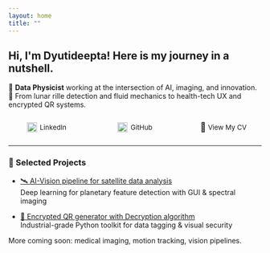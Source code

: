 ```yaml
---
layout: home
title: ""
---
```


<!-- responsive -->
<style>
/* Desktop: keep Minima's default header layout */
.site-header .wrapper {
  display: flex;
  justify-content: space-between;
  align-items: center;
  flex-wrap: wrap;
}

/* Mobile fix: make header stack correctly */
@media (max-width: 600px) {
  .site-header .wrapper {
    display: block;
    text-align: center;
  }

  .site-title {
    display: block;
    font-size: 1.4rem;
    margin: 1rem 0 0.3rem;
  }

  .site-title a {
    display: inline-block;
    text-decoration: none;
    color: inherit;
  }

  .site-nav {
    display: flex;
    justify-content: center;
    flex-wrap: wrap;
    gap: 0.8rem;
    margin: 0.5rem 0 1rem;
    z-index: 1;
  }

  .site-nav .page-link {
    text-decoration: none;
    font-size: 0.95rem;
  }
}

/* Custom contact link bar (LinkedIn, GitHub, CV) */
.responsive-nav {
  display: flex;
  justify-content: space-between;
  align-items: center;
  flex-wrap: wrap;
  max-width: 800px;
  margin: 20px auto;
  font-size: 0.95em;
  padding: 0 1rem;
}

.responsive-nav a {
  display: flex;
  align-items: center;
  text-decoration: none;
  color: inherit;
  min-width: 120px;
  justify-content: center;
  margin: 6px 0;
}

.responsive-nav img {
  width: 20px;
  height: 20px;
  margin-right: 6px;
  vertical-align: middle;
  flex-shrink: 0;
}

/* Mobile layout for contact links */
@media (max-width: 600px) {
  .responsive-nav {
    flex-direction: column;
    align-items: flex-start;
    gap: 12px;
    padding-left: 10px;
  }

  .responsive-nav a {
    justify-content: flex-start;
  }
}
</style>

## Hi, I'm Dyutideepta! Here is my journey in a nutshell.

🌌 **Data Physicist** working at the intersection of AI, imaging, and innovation.  
🚀 From lunar rille detection and fluid mechanics to health-tech UX and encrypted QR systems.

<div class="responsive-nav">

  <a href="https://www.linkedin.com/in/dyutideepta-banerjee" target="_blank">
    <img src="https://cdn.jsdelivr.net/npm/simple-icons@v9/icons/linkedin.svg" alt="LinkedIn" width="20" height="20">
    LinkedIn
  </a>

  <a href="https://github.com/DyutideeptaB" target="_blank">
    <img src="https://cdn.jsdelivr.net/npm/simple-icons@v9/icons/github.svg" alt="GitHub" width="20" height="20">
    GitHub
  </a>

  <a href="https://dyutideeptab.github.io/Cognition_Bytes_by_Dyutideepta/assets/DyutideeptaBanerjee_CV.pdf" target="_blank">
    <span style="font-size: 18px;">📄</span>&nbsp;View My CV
  </a>

</div>

---

### 🌟 Selected Projects

- [🛰️ AI-Vision pipeline for satellite data analysis](./Project/planetary-feature-detection/)  
  Deep learning for planetary feature detection with GUI & spectral imaging

- [🔐 Encrypted QR generator with Decryption algorithm](./Project/qr_generator_algorithms/)  
  Industrial-grade Python toolkit for data tagging & visual security

More coming soon: medical imaging, motion tracking, vision pipelines.
